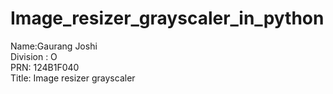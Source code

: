 # Image_resizer_grayscaler_in_python
Name:Gaurang Joshi<br>
Division : O<br>
PRN: 124B1F040<br>
Title: Image resizer grayscaler<br>
